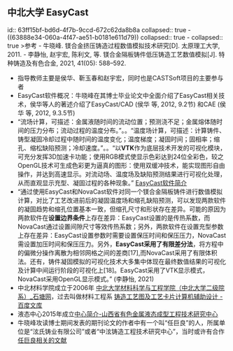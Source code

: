 ## 中北大学 EasyCast
id:: 63ff15bf-bd6d-4f7b-9ccd-672c62da8b8a
collapsed:: true
	- ((63888e34-060a-4f47-ae51-b0181e611d79))
	  collapsed:: true
		- collapsed:: true
		  >参考
			- 牛晓峰. 镁合金挤压铸造过程数值模拟技术研究[D]. 太原理工大学, 2011.
			- 李静怡, 赵宇宏, 陈利文, 等. 镁合金隔板铸件低压铸造工艺数值模拟[J]. 特种铸造及有色合金, 2021, 41(05): 588–592.
- 指导教师主要是侯华、靳玉春和赵宇宏，同时也是CASTSoft项目的主要参与者
- EasyCast软件概况：牛晓峰在其博士毕业论文中全面介绍了EasyCast相关技术，侯华等人的著述介绍了EasyCast/CAD (侯华 等, 2012, 9.2节) 和CAE (侯华 等, 2012, 9.3.5节)
- “流场计算，可描述：金属液随时间的流动位置；预测浇不足；金属熔体随时间的压力分布；流动过程的温度分布。”。。“温度场计算，可描述：计算铸件、铸型凝固冷却过程中随时间的温度变化；温度梯度；凝固时间；固相率；缩孔、缩松缺陷预测；冷却速度。”。。“以**VTK**作为底层技术开发的可视化模块，可充分发挥3D加速卡功能；使用RGB模式使显示色彩达到24位全彩色，较之OpenGL技术可生成色彩更为逼真的图形：使用双缓冲技术，能实现图形自由操作，并达到高速显示。对流动场、温度场及缺陷预测结果进行可视化处理，从而直观显示充型、凝固过程的各种现象。” [EasyCast软件简介](https://max.book118.com/html/2017/0625/118011717.shtm)
- “通过使用EasyCast和NovaCast软件对同一个镁合金隔板铸件进行数值模拟计算，对比了工艺改进前后的凝固温度场和缩孔缺陷预测，可以发现两款软件的凝固趋势和缩孔位置基本一致，但缩孔尺寸和形状存在差异。可能的原因为两款软件在**设置边界条件**上存在差异：EasyCast设置的是传热系数，而NovaCast通过设置间隙尺寸等效传热系数；另外，两款软件在设置充型参数上存在差异：EasyCast设置参数时需要设置保压时间和保压压力，NovaCast需设置加压时间和保压压力。另外，**EasyCast采用了有限差分法**，将方程中的偏微分操作离散为相邻网格之间的差商[17],而NovaCast采用了有限体积法。还有，铸件凝固模拟的可视化技术大多集中体现在最终数值结果的可视化及计算中间运行阶段的可视化上[18]。EasyCast采用了VTK显示模式，NovaCast采用OpenGL显示模式。” (李静怡, 2021)
- 中北材料学院成立于2006年 [中北大学材料科学与工程学院（中北大学二级院系）_石塘网](https://www.530311.com/baike/show-57004.html)，过去叫做材料工程系 [铸造工艺图及工艺卡片计算机辅助设计 - 百度文库](https://wenku.baidu.com/view/57c0aa2d453610661ed9f4e3.html?_wkts_=1681118208184&bdQuery=%E5%8D%8E%E5%8C%97%E5%B7%A5%E5%AD%A6%E9%99%A2%E9%93%B8%E9%80%A0%E5%B7%A5%E7%A8%8B%E7%A0%94%E7%A9%B6%E4%B8%AD%E5%BF%83)
- 液态中心2015年成立[中心简介-山西省有色金属液态成型工程技术研究中心](https://ytcx.nuc.edu.cn/zxjj.htm)
- 牛晓峰攻读博士期间发表的期刊论文的作者中有一个叫“任巨良”的人，所属单位是“泫氏铸业有限公司”或者“中泫铸造工程技术研究中心”，当时或许有合作 [任巨良相关的文献](https://www.zhizhen.com/s?adv=%28A%3D%22%E4%BB%BB%E5%B7%A8%E8%89%AF%22%29&aorp=a&size=15&isort=2&x=0_445&version=v2)
